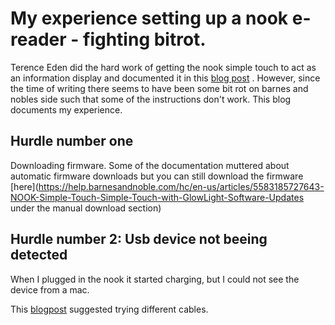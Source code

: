 # My experience setting up a nook e-reader - fighting bitrot.

Terence Eden did the hard work of getting the nook simple touch to act as an information display and documented it in this [blog post](https://shkspr.mobi/blog/2020/02/turn-an-old-ereader-into-an-information-screen-nook-str/) .
However, since the time of writing there seems to have been some bit rot on barnes and nobles side such that some of the instructions don't work. This blog documents my experience. 

## Hurdle number one

Downloading firmware. Some of the documentation muttered about automatic firmware downloads but you can still download the firmware [here](https://help.barnesandnoble.com/hc/en-us/articles/5583185727643-NOOK-Simple-Touch-Simple-Touch-with-GlowLight-Software-Updates under the manual download section)

## Hurdle number 2: Usb device not beeing detected

When I plugged in the nook it started charging, but I could not see the device from a mac. 

This [blogpost](https://www.reddit.com/r/nook/comments/kj0lud/nook_first_edition_not_recognized_by_computer/) suggested trying different cables.




